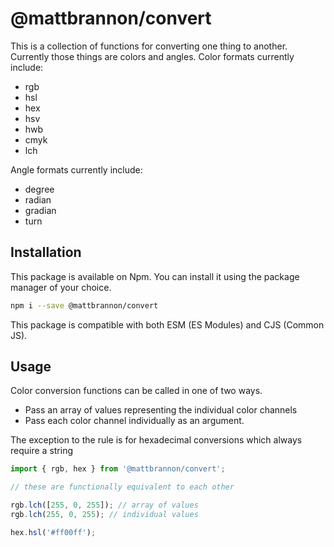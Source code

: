 # @mattbrannon/convert

This is a collection of functions for converting one thing to another. Currently those things are colors and angles.
Color formats currently include:

- rgb
- hsl
- hex
- hsv
- hwb
- cmyk
- lch

Angle formats currently include:

- degree
- radian
- gradian
- turn

## Installation

This package is available on Npm. You can install it using the package manager of your choice.

```bash
npm i --save @mattbrannon/convert
```

This package is compatible with both ESM (ES Modules) and CJS (Common JS).

## Usage

Color conversion functions can be called in one of two ways.

- Pass an array of values representing the individual color channels
- Pass each color channel individually as an argument.

The exception to the rule is for hexadecimal conversions which always require a string

```js
import { rgb, hex } from '@mattbrannon/convert';

// these are functionally equivalent to each other

rgb.lch([255, 0, 255]); // array of values
rgb.lch(255, 0, 255); // individual values

hex.hsl('#ff00ff');
```
